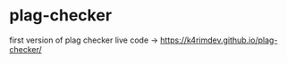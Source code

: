 # plag-checker

first version of plag checker
live code -> https://k4rimdev.github.io/plag-checker/
